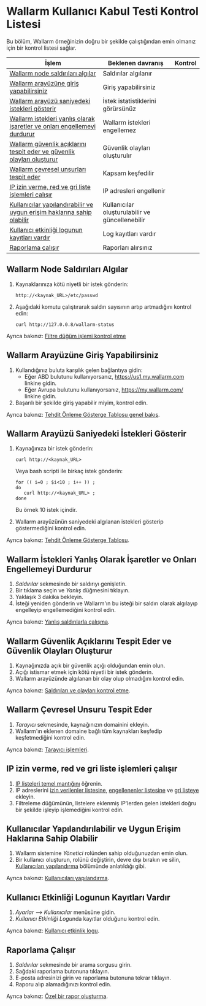 # Wallarm Kullanıcı Kabul Testi Kontrol Listesi

Bu bölüm, Wallarm örneğinizin doğru bir şekilde çalıştığından emin olmanız için bir kontrol listesi sağlar.

| İşlem                                                                                                                                                        | Beklenen davranış                  | Kontrol |
|------------------------------------------------------------------------------------------------------------------------------------------------------------------|--------------------------------------|---------|
| [Wallarm node saldırıları algılar](#wallarm-node-detects-attacks)                                                                     | Saldırılar algılanır                 |         |
| [Wallarm arayüzüne giriş yapabilirsiniz](#you-can-log-into-the-wallarm-interface)                                                 | Giriş yapabilirsiniz                  |         |
| [Wallarm arayüzü saniyedeki istekleri gösterir](#wallarm-interface-shows-requests-per-second)                                       | İstek istatistiklerini görürsünüz    |         |
| [Wallarm istekleri yanlış olarak işaretler ve onları engellemeyi durdurur](#wallarm-marks-requests-as-false-and-stops-blocking-them)               | Wallarm istekleri engellemez         |         |
| [Wallarm güvenlik açıklarını tespit eder ve güvenlik olayları oluşturur](#wallarm-detects-vulnerabilities-and-creates-security-incidents) | Güvenlik olayları oluşturulır |         |
| [Wallarm çevresel unsurları tespit eder](#wallarm-detects-perimeter)                                                                           | Kapsam keşfedilir                     |         |
| [IP izin verme, red ve gri liste işlemleri çalışır](#ip-allowlisting-denylisting-and-graylisting-work)                                                                                      | IP adresleri engellenir              |         |
| [Kullanıcılar yapılandırabilir ve uygun erişim haklarına sahip olabilir](#users-can-be-configured-and-have-proper-access-rights)                   | Kullanıcılar oluşturulabilir ve güncellenebilir |         |
| [Kullanıcı etkinliği logunun kayıtları vardır](#user-activity-log-has-records)                                                                   | Log kayıtları vardır                 |         |
| [Raporlama çalışır](#reporting-works)                                                                                                | Raporları alırsınız                  |         | |

## Wallarm Node Saldırıları Algılar

1. Kaynaklarınıza kötü niyetli bir istek gönderin:

   ```
   http://<kaynak_URL>/etc/passwd
   ```

2. Aşağıdaki komutu çalıştırarak saldırı sayısının artıp artmadığını kontrol edin:

   ```
   curl http://127.0.0.8/wallarm-status
   ```

Ayrıca bakınız: [Filtre düğüm işlemi kontrol etme](installation-check-operation-en.md)

## Wallarm Arayüzüne Giriş Yapabilirsiniz

1. Kullandığınız buluta karşılık gelen bağlantıya gidin:
   * Eğer ABD bulutunu kullanıyorsanız, <https://us1.my.wallarm.com> linkine gidin.
   * Eğer Avrupa bulutunu kullanıyorsanız, <https://my.wallarm.com/> linkine gidin.
2. Başarılı bir şekilde giriş yapabilir miyim, kontrol edin.

Ayrıca bakınız: [Tehdit Önleme Gösterge Tablosu genel bakış](../user-guides/dashboards/threat-prevention.md).

## Wallarm Arayüzü Saniyedeki İstekleri Gösterir

1. Kaynağınıza bir istek gönderin:

   ```
   curl http://<kaynak_URL>
   ```

   Veya bash scripti ile birkaç istek gönderin:

   ```
   for (( i=0 ; $i<10 ; i++ )) ;
   do 
      curl http://<kaynak_URL> ;
   done
   ```

   Bu örnek 10 istek içindir.

2. Wallarm arayüzünün saniyedeki algılanan istekleri gösterip göstermediğini kontrol edin.

Ayrıca bakınız: [Tehdit Önleme Gösterge Tablosu](../user-guides/dashboards/threat-prevention.md).

## Wallarm İstekleri Yanlış Olarak İşaretler ve Onları Engellemeyi Durdurur

1. *Saldırılar* sekmesinde bir saldırıyı genişletin.
2. Bir tıklama seçin ve *Yanlış* düğmesini tıklayın.
3. Yaklaşık 3 dakika bekleyin.
4. İsteği yeniden gönderin ve Wallarm'ın bu isteği bir saldırı olarak algılayıp engelleyip engellemediğini kontrol edin.

Ayrıca bakınız: [Yanlış saldırılarla çalışma](../user-guides/events/false-attack.md).

## Wallarm Güvenlik Açıklarını Tespit Eder ve Güvenlik Olayları Oluşturur

1. Kaynağınızda açık bir güvenlik açığı olduğundan emin olun.
2. Açığı istismar etmek için kötü niyetli bir istek gönderin.
3. Wallarm arayüzünde algılanan bir olay olup olmadığını kontrol edin.

Ayrıca bakınız: [Saldırıları ve olayları kontrol etme](../user-guides/events/check-attack.md).

## Wallarm Çevresel Unsuru Tespit Eder

1. *Tarayıcı* sekmesinde, kaynağınızın domainini ekleyin.
2. Wallarm'ın eklenen domaine bağlı tüm kaynakları keşfedip keşfetmediğini kontrol edin.

Ayrıca bakınız: [Tarayıcı işlemleri](../user-guides/scanner.md).

## IP izin verme, red ve gri liste işlemleri çalışır

1. [IP listeleri temel mantığını](../user-guides/ip-lists/overview.md) öğrenin.
2. IP adreslerini [izin verilenler listesine](../user-guides/ip-lists/allowlist.md), [engellenenler listesine](../user-guides/ip-lists/denylist.md) ve [gri listeye](../user-guides/ip-lists/graylist.md) ekleyin.
3. Filtreleme düğümünün, listelere eklenmiş IP'lerden gelen istekleri doğru bir şekilde işleyip işlemediğini kontrol edin.

## Kullanıcılar Yapılandırılabilir ve Uygun Erişim Haklarına Sahip Olabilir

1. Wallarm sistemine *Yönetici* rolünden sahip olduğunuzdan emin olun.
2. Bir kullanıcı oluşturun, rolünü değiştirin, devre dışı bırakın ve silin, [Kullanıcıları yapılandırma](../user-guides/settings/users.md) bölümünde anlatıldığı gibi.

Ayrıca bakınız: [Kullanıcıları yapılandırma](../user-guides/settings/users.md).

## Kullanıcı Etkinliği Logunun Kayıtları Vardır

1. *Ayarlar* –> *Kullanıcılar* menüsüne gidin.
2. *Kullanıcı Etkinliği Logu*nda kayıtlar olduğunu kontrol edin.

Ayrıca bakınız: [Kullanıcı etkinlik logu](../user-guides/settings/audit-log.md).

## Raporlama Çalışır

1. *Saldırılar* sekmesinde bir arama sorgusu girin.
2. Sağdaki raporlama butonuna tıklayın.
3. E-posta adresinizi girin ve raporlama butonuna tekrar tıklayın.
5. Raporu alıp alamadığınızı kontrol edin.

Ayrıca bakınız: [Özel bir rapor oluşturma](../user-guides/search-and-filters/custom-report.md).